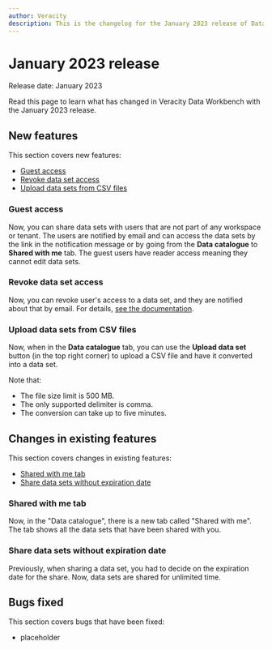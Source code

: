 ```yaml
---
author: Veracity
description: This is the changelog for the January 2023 release of Data Workbench.
---
```


# January 2023 release

Release date: January 2023

Read this page to learn what has changed in Veracity Data Workbench with the January 2023 release.

## New features

This section covers new features:
* [Guest access](#guest-access)
* [Revoke data set access](#revoke-data-set-access)
* [Upload data sets from CSV files](#upload-data-sets-from-csv-files)

### Guest access
Now, you can share data sets with users that are not part of any workspace or tenant. The users are notified by email and can access the data sets by the link in the notification message or by going from the **Data catalogue** to **Shared with me** tab.
The guest users have reader access meaning they cannot edit data sets.

### Revoke data set access
Now, you can revoke user's access to a data set, and they are notified about that by email. For details, [see the documentation](../dataworkbench.md).

### Upload data sets from CSV files
Now, when in the **Data catalogue** tab, you can use the **Upload data set** button (in the top right corner) to upload a CSV file and have it converted into a data set. 

Note that:
* The file size limit is 500 MB.
* The only supported delimiter is comma.
* The conversion can take up to five minutes.

## Changes in existing features

This section covers changes in existing features:
* [Shared with me tab](#shared-with-me-tab)
* [Share data sets without expiration date](#share-data-sets-without-expiration-date)

### Shared with me tab
Now, in the "Data catalogue", there is a new tab called "Shared with me". The tab shows all the data sets that have been shared with you.

### Share data sets without expiration date
Previously, when sharing a data set, you had to decide on the expiration date for the share. Now, data sets are shared for unlimited time.

## Bugs fixed

This section covers bugs that have been fixed:
* placeholder